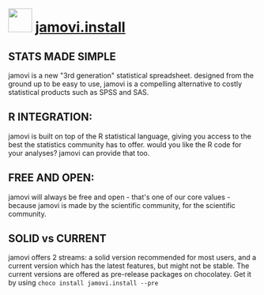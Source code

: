 # <img src="https://cdn.jsdelivr.net/gh/olafhaag/chocolatey-packages@master/automatic/jamovi/jamovi.png" width="48" height="48"/> [jamovi.install](https://chocolatey.org/packages/jamovi.install)

## STATS MADE SIMPLE

jamovi is a new "3rd generation" statistical spreadsheet. designed from the ground up to be easy to use, jamovi is a compelling alternative to costly statistical products such as SPSS and SAS.

## R INTEGRATION:

jamovi is built on top of the R statistical language, giving you access to the best the statistics community has to offer. would you like the R code for your analyses? jamovi can provide that too.

## FREE AND OPEN:

jamovi will always be free and open - that's one of our core values - because jamovi is made by the scientific community, for the scientific community.

## SOLID vs CURRENT
jamovi offers 2 streams: a solid version recommended for most users, and a current version which has the latest features, but might not be stable.
The current versions are offered as pre-release packages on chocolatey. Get it by using `choco install jamovi.install --pre`
